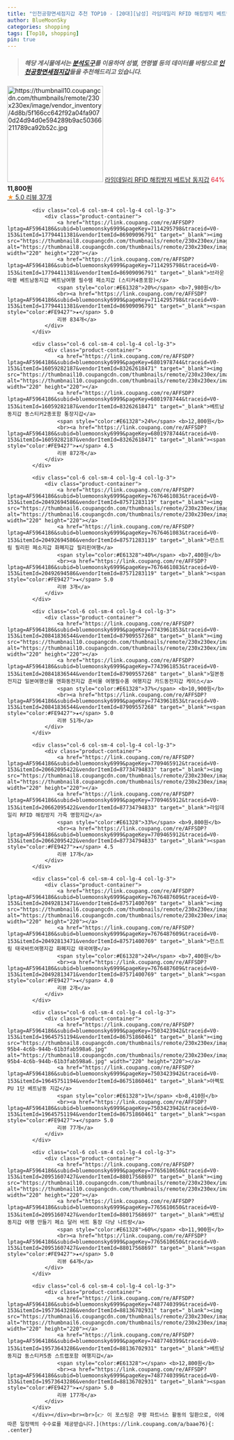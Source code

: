 ```yaml
---
title: "인천공항면세점지갑 추천 TOP10 - [20대][남성] 라임데일리 RFID 해킹방지 베트남 동지갑"
author: BlueMoonSky
categories: shopping
tags: [Top10, shopping]
pin: true
---
```


> ##### 해당 게시물에서는 [**분석도구**](https://itemscout.io/)를 이용하여 **성별**, **연령별** 등의 데이터를 바탕으로 [**인천공항면세점지갑**](https://link.coupang.com/a/baae76)들을 추천해드리고 있습니다.
<div class="container"><div class="row">
            <div class="col-6 col-sm-4 col-lg-4 col-lg-3">
                <div class="product-container">
                    <a href="https://link.coupang.com/re/AFFSDP?lptag=AF5964186&subid=bluemoonsky6999&pageKey=7709298020&traceid=V0-153&itemId=20661159674&vendorItemId=87733898086" target="_blank"><img src="https://thumbnail10.coupangcdn.com/thumbnails/remote/230x230ex/image/vendor_inventory/4d8b/5f166cc642f92a04fa9070d24d94d0e594289b9ac50366211789ca92b52c.jpg" alt="https://thumbnail10.coupangcdn.com/thumbnails/remote/230x230ex/image/vendor_inventory/4d8b/5f166cc642f92a04fa9070d24d94d0e594289b9ac50366211789ca92b52c.jpg" width="220" height="220"></a>
                    <a href="https://link.coupang.com/re/AFFSDP?lptag=AF5964186&subid=bluemoonsky6999&pageKey=7709298020&traceid=V0-153&itemId=20661159674&vendorItemId=87733898086" target="_blank">라임데일리 RFID 해킹방지 베트남 동지갑</a>
                    <span style="color:#E61328">64%</span> <b>11,800원</b>
                    <br><a href="https://link.coupang.com/re/AFFSDP?lptag=AF5964186&subid=bluemoonsky6999&pageKey=7709298020&traceid=V0-153&itemId=20661159674&vendorItemId=87733898086" target="_blank"><span style="color:#FE9427">★</span> 5.0
                    리뷰 37개</a>
                </div>
            </div>
            
            <div class="col-6 col-sm-4 col-lg-4 col-lg-3">
                <div class="product-container">
                    <a href="https://link.coupang.com/re/AFFSDP?lptag=AF5964186&subid=bluemoonsky6999&pageKey=7114295798&traceid=V0-153&itemId=17794411381&vendorItemId=86909096791" target="_blank"><img src="https://thumbnail8.coupangcdn.com/thumbnails/remote/230x230ex/image/vendor_inventory/9577/74f1bc84c6555b8ac99cd36dbf98fcbeeee089b13e68d086ae3b7fd65817.jpg" alt="https://thumbnail8.coupangcdn.com/thumbnails/remote/230x230ex/image/vendor_inventory/9577/74f1bc84c6555b8ac99cd36dbf98fcbeeee089b13e68d086ae3b7fd65817.jpg" width="220" height="220"></a>
                    <a href="https://link.coupang.com/re/AFFSDP?lptag=AF5964186&subid=bluemoonsky6999&pageKey=7114295798&traceid=V0-153&itemId=17794411381&vendorItemId=86909096791" target="_blank">브라운마켙 베트남동지갑 베트남여행 필수템 페소지갑 (스티커4종포함)</a>
                    <span style="color:#E61328">20%</span> <b>7,980원</b>
                    <br><a href="https://link.coupang.com/re/AFFSDP?lptag=AF5964186&subid=bluemoonsky6999&pageKey=7114295798&traceid=V0-153&itemId=17794411381&vendorItemId=86909096791" target="_blank"><span style="color:#FE9427">★</span> 5.0
                    리뷰 834개</a>
                </div>
            </div>
            
            <div class="col-6 col-sm-4 col-lg-4 col-lg-3">
                <div class="product-container">
                    <a href="https://link.coupang.com/re/AFFSDP?lptag=AF5964186&subid=bluemoonsky6999&pageKey=6801978744&traceid=V0-153&itemId=16059282187&vendorItemId=83262618471" target="_blank"><img src="https://thumbnail10.coupangcdn.com/thumbnails/remote/230x230ex/image/vendor_inventory/0535/2269311db009cf8429fe5d07b135c8c36000982f3e4f0855d24adaa4de83.jpg" alt="https://thumbnail10.coupangcdn.com/thumbnails/remote/230x230ex/image/vendor_inventory/0535/2269311db009cf8429fe5d07b135c8c36000982f3e4f0855d24adaa4de83.jpg" width="220" height="220"></a>
                    <a href="https://link.coupang.com/re/AFFSDP?lptag=AF5964186&subid=bluemoonsky6999&pageKey=6801978744&traceid=V0-153&itemId=16059282187&vendorItemId=83262618471" target="_blank">베트남 동지갑 동스티커2종포함 통장지갑</a>
                    <span style="color:#E61328">24%</span> <b>12,800원</b>
                    <br><a href="https://link.coupang.com/re/AFFSDP?lptag=AF5964186&subid=bluemoonsky6999&pageKey=6801978744&traceid=V0-153&itemId=16059282187&vendorItemId=83262618471" target="_blank"><span style="color:#FE9427">★</span> 4.5
                    리뷰 872개</a>
                </div>
            </div>
            
            <div class="col-6 col-sm-4 col-lg-4 col-lg-3">
                <div class="product-container">
                    <a href="https://link.coupang.com/re/AFFSDP?lptag=AF5964186&subid=bluemoonsky6999&pageKey=7676461083&traceid=V0-153&itemId=20492694586&vendorItemId=87571283119" target="_blank"><img src="https://thumbnail6.coupangcdn.com/thumbnails/remote/230x230ex/image/vendor_inventory/4732/7c83eb2256d998308e321e4bc4f5e7a362e2959196c1e460058671ebad8a.jpg" alt="https://thumbnail6.coupangcdn.com/thumbnails/remote/230x230ex/image/vendor_inventory/4732/7c83eb2256d998308e321e4bc4f5e7a362e2959196c1e460058671ebad8a.jpg" width="220" height="220"></a>
                    <a href="https://link.coupang.com/re/AFFSDP?lptag=AF5964186&subid=bluemoonsky6999&pageKey=7676461083&traceid=V0-153&itemId=20492694586&vendorItemId=87571283119" target="_blank">런스트림 필리핀 페소지갑 화폐지갑 필리핀여행</a>
                    <span style="color:#E61328">40%</span> <b>7,400원</b>
                    <br><a href="https://link.coupang.com/re/AFFSDP?lptag=AF5964186&subid=bluemoonsky6999&pageKey=7676461083&traceid=V0-153&itemId=20492694586&vendorItemId=87571283119" target="_blank"><span style="color:#FE9427">★</span> 5.0
                    리뷰 3개</a>
                </div>
            </div>
            
            <div class="col-6 col-sm-4 col-lg-4 col-lg-3">
                <div class="product-container">
                    <a href="https://link.coupang.com/re/AFFSDP?lptag=AF5964186&subid=bluemoonsky6999&pageKey=7743961853&traceid=V0-153&itemId=20841836544&vendorItemId=87909557268" target="_blank"><img src="https://thumbnail10.coupangcdn.com/thumbnails/remote/230x230ex/image/vendor_inventory/138c/c663669c984faa982470464aed7b3efb6b4f7204ceba271d72f7c516c47c.jpg" alt="https://thumbnail10.coupangcdn.com/thumbnails/remote/230x230ex/image/vendor_inventory/138c/c663669c984faa982470464aed7b3efb6b4f7204ceba271d72f7c516c47c.jpg" width="220" height="220"></a>
                    <a href="https://link.coupang.com/re/AFFSDP?lptag=AF5964186&subid=bluemoonsky6999&pageKey=7743961853&traceid=V0-153&itemId=20841836544&vendorItemId=87909557268" target="_blank">일본동전지갑 일본여행선물 엔화동전지갑 준비물 여행필수품 여행지갑 카드동전지갑 케이스</a>
                    <span style="color:#E61328">37%</span> <b>10,900원</b>
                    <br><a href="https://link.coupang.com/re/AFFSDP?lptag=AF5964186&subid=bluemoonsky6999&pageKey=7743961853&traceid=V0-153&itemId=20841836544&vendorItemId=87909557268" target="_blank"><span style="color:#FE9427">★</span> 5.0
                    리뷰 51개</a>
                </div>
            </div>
            
            <div class="col-6 col-sm-4 col-lg-4 col-lg-3">
                <div class="product-container">
                    <a href="https://link.coupang.com/re/AFFSDP?lptag=AF5964186&subid=bluemoonsky6999&pageKey=7709465912&traceid=V0-153&itemId=20662095422&vendorItemId=87734794833" target="_blank"><img src="https://thumbnail8.coupangcdn.com/thumbnails/remote/230x230ex/image/vendor_inventory/b594/45ba1eb3e75a35968a7fd679bf551f15e6cd8b4bd5f09fa0531006405444.jpg" alt="https://thumbnail8.coupangcdn.com/thumbnails/remote/230x230ex/image/vendor_inventory/b594/45ba1eb3e75a35968a7fd679bf551f15e6cd8b4bd5f09fa0531006405444.jpg" width="220" height="220"></a>
                    <a href="https://link.coupang.com/re/AFFSDP?lptag=AF5964186&subid=bluemoonsky6999&pageKey=7709465912&traceid=V0-153&itemId=20662095422&vendorItemId=87734794833" target="_blank">라임데일리 RFID 해킹방지 가죽 명함지갑</a>
                    <span style="color:#E61328">33%</span> <b>9,800원</b>
                    <br><a href="https://link.coupang.com/re/AFFSDP?lptag=AF5964186&subid=bluemoonsky6999&pageKey=7709465912&traceid=V0-153&itemId=20662095422&vendorItemId=87734794833" target="_blank"><span style="color:#FE9427">★</span> 4.5
                    리뷰 17개</a>
                </div>
            </div>
            
            <div class="col-6 col-sm-4 col-lg-4 col-lg-3">
                <div class="product-container">
                    <a href="https://link.coupang.com/re/AFFSDP?lptag=AF5964186&subid=bluemoonsky6999&pageKey=7676487609&traceid=V0-153&itemId=20492813471&vendorItemId=87571400769" target="_blank"><img src="https://thumbnail6.coupangcdn.com/thumbnails/remote/230x230ex/image/vendor_inventory/7606/9987c894239b5e4be61de512598c1edd47a5579bc7192e72451199c81219.jpg" alt="https://thumbnail6.coupangcdn.com/thumbnails/remote/230x230ex/image/vendor_inventory/7606/9987c894239b5e4be61de512598c1edd47a5579bc7192e72451199c81219.jpg" width="220" height="220"></a>
                    <a href="https://link.coupang.com/re/AFFSDP?lptag=AF5964186&subid=bluemoonsky6999&pageKey=7676487609&traceid=V0-153&itemId=20492813471&vendorItemId=87571400769" target="_blank">런스트림 태국바트여행지갑 화폐지갑 태국여행</a>
                    <span style="color:#E61328">24%</span> <b>7,400원</b>
                    <br><a href="https://link.coupang.com/re/AFFSDP?lptag=AF5964186&subid=bluemoonsky6999&pageKey=7676487609&traceid=V0-153&itemId=20492813471&vendorItemId=87571400769" target="_blank"><span style="color:#FE9427">★</span> 4.0
                    리뷰 2개</a>
                </div>
            </div>
            
            <div class="col-6 col-sm-4 col-lg-4 col-lg-3">
                <div class="product-container">
                    <a href="https://link.coupang.com/re/AFFSDP?lptag=AF5964186&subid=bluemoonsky6999&pageKey=7503423942&traceid=V0-153&itemId=19645751194&vendorItemId=86751860461" target="_blank"><img src="https://thumbnail8.coupangcdn.com/thumbnails/remote/230x230ex/image/retail/images/2023/08/01/14/8/5e97995c-95b4-4c6b-944b-61b3fab598a6.jpg" alt="https://thumbnail8.coupangcdn.com/thumbnails/remote/230x230ex/image/retail/images/2023/08/01/14/8/5e97995c-95b4-4c6b-944b-61b3fab598a6.jpg" width="220" height="220"></a>
                    <a href="https://link.coupang.com/re/AFFSDP?lptag=AF5964186&subid=bluemoonsky6999&pageKey=7503423942&traceid=V0-153&itemId=19645751194&vendorItemId=86751860461" target="_blank">아펙토 PU 1단 베트남동 지갑</a>
                    <span style="color:#E61328">1%</span> <b>8,410원</b>
                    <br><a href="https://link.coupang.com/re/AFFSDP?lptag=AF5964186&subid=bluemoonsky6999&pageKey=7503423942&traceid=V0-153&itemId=19645751194&vendorItemId=86751860461" target="_blank"><span style="color:#FE9427">★</span> 5.0
                    리뷰 77개</a>
                </div>
            </div>
            
            <div class="col-6 col-sm-4 col-lg-4 col-lg-3">
                <div class="product-container">
                    <a href="https://link.coupang.com/re/AFFSDP?lptag=AF5964186&subid=bluemoonsky6999&pageKey=7765610650&traceid=V0-153&itemId=20951607427&vendorItemId=88017568697" target="_blank"><img src="https://thumbnail10.coupangcdn.com/thumbnails/remote/230x230ex/image/vendor_inventory/d745/720ee9276bbe53d4facdd4bfd472bbe3f2a959c782d63932f2db6d7cf51d.JPG" alt="https://thumbnail10.coupangcdn.com/thumbnails/remote/230x230ex/image/vendor_inventory/d745/720ee9276bbe53d4facdd4bfd472bbe3f2a959c782d63932f2db6d7cf51d.JPG" width="220" height="220"></a>
                    <a href="https://link.coupang.com/re/AFFSDP?lptag=AF5964186&subid=bluemoonsky6999&pageKey=7765610650&traceid=V0-153&itemId=20951607427&vendorItemId=88017568697" target="_blank">베트남 동지갑 여행 만들기 페소 달러 바트 통장 다낭 나트랑</a>
                    <span style="color:#E61328">60%</span> <b>11,900원</b>
                    <br><a href="https://link.coupang.com/re/AFFSDP?lptag=AF5964186&subid=bluemoonsky6999&pageKey=7765610650&traceid=V0-153&itemId=20951607427&vendorItemId=88017568697" target="_blank"><span style="color:#FE9427">★</span> 5.0
                    리뷰 64개</a>
                </div>
            </div>
            
            <div class="col-6 col-sm-4 col-lg-4 col-lg-3">
                <div class="product-container">
                    <a href="https://link.coupang.com/re/AFFSDP?lptag=AF5964186&subid=bluemoonsky6999&pageKey=7487740399&traceid=V0-153&itemId=19573643286&vendorItemId=88136702931" target="_blank"><img src="https://thumbnail6.coupangcdn.com/thumbnails/remote/230x230ex/image/vendor_inventory/6eed/21191bbc65b6de6aad2562403f1343876415b70329c18718d5a6715164ce.jpg" alt="https://thumbnail6.coupangcdn.com/thumbnails/remote/230x230ex/image/vendor_inventory/6eed/21191bbc65b6de6aad2562403f1343876415b70329c18718d5a6715164ce.jpg" width="220" height="220"></a>
                    <a href="https://link.coupang.com/re/AFFSDP?lptag=AF5964186&subid=bluemoonsky6999&pageKey=7487740399&traceid=V0-153&itemId=19573643286&vendorItemId=88136702931" target="_blank">베트남 동지갑 동스티커5종 스트랩포함 여행지갑</a>
                    <span style="color:#E61328"></span> <b>12,800원</b>
                    <br><a href="https://link.coupang.com/re/AFFSDP?lptag=AF5964186&subid=bluemoonsky6999&pageKey=7487740399&traceid=V0-153&itemId=19573643286&vendorItemId=88136702931" target="_blank"><span style="color:#FE9427">★</span> 5.0
                    리뷰 177개</a>
                </div>
            </div>
            </div></div><br><br>[👉 이 포스팅은 쿠팡 파트너스 활동의 일환으로, 이에 따른 일정액의 수수료를 제공받습니다.](https://link.coupang.com/a/baae76){: .center}